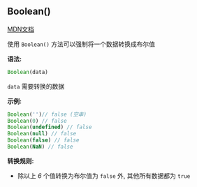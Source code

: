 ## Boolean()

<a href="https://developer.mozilla.org/zh-CN/docs/Web/JavaScript/Reference/Global_Objects/Boolean" target="_blank">MDN文档</a> 

使用 `Boolean()` 方法可以强制将一个数据转换成布尔值



**语法:**

```js
Boolean(data)
```

`data` 需要转换的数据



**示例:**

```js
Boolean('')// false (空串)
Boolean(0) // false
Boolean(undefined) // false
Boolean(null) // false
Boolean(false) // false
Boolean(NaN) // false
```



**转换规则:**

- 除以上 *6* 个值转换为布尔值为 `false` 外, 其他所有数据都为 `true`

